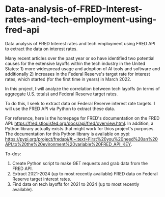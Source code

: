 # Data-analysis-of-FRED-Interest-rates-and-tech-employment-using-fred-api
Data analysis of FRED Interest rates and tech employment using FRED API to extract the data on interest rates. 


Many recent articles over the past year or so have identified two potential causes for the extensive layoffs within the tech industry in the United States: 1) more widespread usage and adoption of AI tools and software and additionally 2) increases in the Federal Reserve's target rate for interest rates, which started (for the first time in years) in March 2022. 

In this project, I will analyze the correlation between tech layoffs (in terms of aggregate U.S. totals) and Federal Reserve target rates. 

To do this, I seek to extract data on Federal Reserve interest rate targets. I will use the FRED API via Python to extract these data. 

For reference, here is the homepage for FRED's documentation on the FRED API: <https://fred.stlouisfed.org/docs/api/fred/overview.html>. In addition, a Python library actually exists that might work for thios project's purposes. The documentation for this Python library is available on pypi: <https://pypi.org/project/fredapi/#:~:text=First%20you%20need%20an%20API,to%20the%20evironment%20variable%20FRED_API_KEY>. 

To-dos:
1) Create Python script to make GET requests and grab data from the FRED API.
2) Extract 2021-2024 (up to most recently available) FRED data on Federal Reserve target interest rates.
3) Find data on tech layoffs for 2021 to 2024 (up to most recently available).
